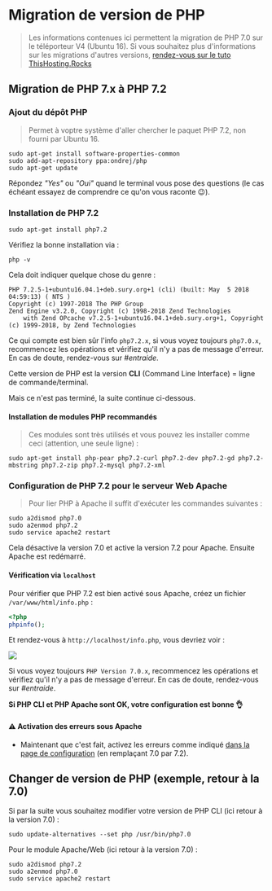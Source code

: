# Migration de version de PHP

> Les informations contenues ici permettent la migration de PHP 7.0 sur le téléporteur V4 (Ubuntu 16). Si vous souhaitez plus d'informations sur les migrations d'autres versions, [rendez-vous sur le tuto ThisHosting.Rocks](https://thishosting.rocks/install-php-on-ubuntu/)

## Migration de PHP 7.x à PHP 7.2

### Ajout du dépôt PHP

> Permet à voptre système d'aller chercher le paquet PHP 7.2, non fourni par Ubuntu 16.

```
sudo apt-get install software-properties-common
sudo add-apt-repository ppa:ondrej/php
sudo apt-get update
```

Répondez _"Yes"_ ou _"Oui"_ quand le terminal vous pose des questions (le cas échéant essayez de comprendre ce qu'on vous raconte :wink:).

### Installation de PHP 7.2

```
sudo apt-get install php7.2
```

Vérifiez la bonne installation via : 

```
php -v
```

Cela doit indiquer quelque chose du genre : 
```
PHP 7.2.5-1+ubuntu16.04.1+deb.sury.org+1 (cli) (built: May  5 2018 04:59:13) ( NTS )
Copyright (c) 1997-2018 The PHP Group
Zend Engine v3.2.0, Copyright (c) 1998-2018 Zend Technologies
    with Zend OPcache v7.2.5-1+ubuntu16.04.1+deb.sury.org+1, Copyright (c) 1999-2018, by Zend Technologies
```
Ce qui compte est bien sûr l'info `php7.2.x`, si vous voyez toujours `php7.0.x`, recommencez les opérations et vérifiez qu'il n'y a pas de message d'erreur. En cas de doute, rendez-vous sur *#entraide*.

Cette version de PHP est la version **CLI** (Command Line Interface) = ligne de commande/terminal.

Mais ce n'est pas terminé, la suite continue ci-dessous.

#### Installation de modules PHP recommandés

> Ces modules sont très utilisés et vous pouvez les installer comme ceci (attention, une seule ligne) :

```
sudo apt-get install php-pear php7.2-curl php7.2-dev php7.2-gd php7.2-mbstring php7.2-zip php7.2-mysql php7.2-xml
```

### Configuration de PHP 7.2 pour le serveur Web Apache

> Pour lier PHP à Apache il suffit d'exécuter les commandes suivantes :

```
sudo a2dismod php7.0
sudo a2enmod php7.2
sudo service apache2 restart
```

Cela désactive la version 7.0 et active la version 7.2 pour Apache. Ensuite Apache est redémarré.

#### Vérification via `localhost`

Pour vérifier que PHP 7.2 est bien activé sous Apache, créez un fichier `/var/www/html/info.php` :

```php
<?php
phpinfo();
```

Et rendez-vous à `http://localhost/info.php`, vous devriez voir :

![](img/php-apache-version.png)

Si vous voyez toujours `PHP Version 7.0.x`, recommencez les opérations et vérifiez qu'il n'y a pas de message d'erreur. En cas de doute, rendez-vous sur *#entraide*.

__Si PHP CLI et PHP Apache sont OK, votre configuration est bonne :ok_hand:__

#### :warning: Activation des erreurs sous Apache

- Maintenant que c'est fait, activez les erreurs comme indiqué [dans la page de configuration](config.md) (en remplaçant 7.0 par 7.2).

## Changer de version de PHP (exemple, retour à la 7.0)

Si par la suite vous souhaitez modifier votre version de PHP CLI (ici retour à la version 7.0) :

```
sudo update-alternatives --set php /usr/bin/php7.0
```

Pour le module Apache/Web (ici retour à la version 7.0) :

```
sudo a2dismod php7.2
sudo a2enmod php7.0
sudo service apache2 restart
```